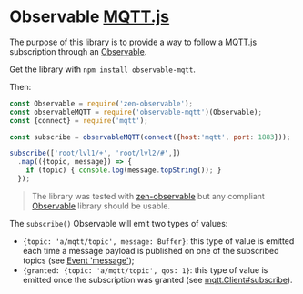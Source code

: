 # Observable [MQTT.js]

The purpose of this library is to provide a way to follow a [MQTT.js] subscription through an [Observable].

Get the library with `npm install observable-mqtt`.

Then:

```js
const Observable = require('zen-observable');
const observableMQTT = require('observable-mqtt')(Observable);
const {connect} = require('mqtt');

const subscribe = observableMQTT(connect({host:'mqtt', port: 1883}));

subscribe(['root/lvl1/+', 'root/lvl2/#',])
  .map(({topic, message}) => {
    if (topic) { console.log(message.topString()); }
  });
```

> The library was tested with [zen-observable](https://github.com/zenparsing/zen-observable) but any compliant [Observable] library should be usable.

The `subscribe()` Observable will emit two types of values:

- `{topic: 'a/mqtt/topic', message: Buffer}`: this type of value is emitted each time a message payload is published on one of the subscribed topics (see [Event 'message'](https://github.com/mqttjs/MQTT.js#event-message));
- `{granted: {topic: 'a/mqtt/topic', qos: 1}`: this type of value is emitted once the subscription was granted (see [mqtt.Client#subscribe](https://github.com/mqttjs/MQTT.js#mqttclientsubscribetopictopic-arraytopic-object-options-callback)).

[MQTT.js]: https://github.com/mqttjs/MQTT.js
[Observable]: https://github.com/tc39/proposal-observable
